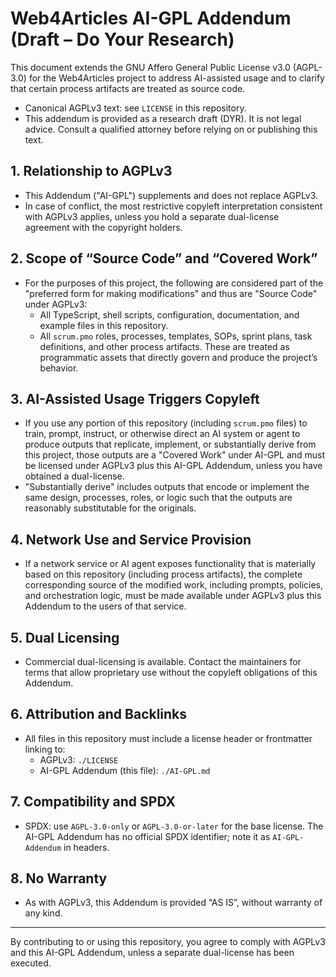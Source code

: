 <!--
SPDX-License-Identifier: AGPL-3.0-only + AI-GPL-Addendum
Copyright (c) 2025 The Web4Articles Authors
Copyleft: See AGPLv3 (./LICENSE) and AI-GPL Addendum (./AI-GPL.md)
Backlinks: /LICENSE , /AI-GPL.md
Use of `scrum.pmo` roles/process docs with AI is subject to AI-GPL copyleft unless dual-licensed.
-->

# Web4Articles AI-GPL Addendum (Draft – Do Your Research)

This document extends the GNU Affero General Public License v3.0 (AGPL-3.0) for the Web4Articles project to address AI-assisted usage and to clarify that certain process artifacts are treated as source code.

- Canonical AGPLv3 text: see `LICENSE` in this repository.
- This addendum is provided as a research draft (DYR). It is not legal advice. Consult a qualified attorney before relying on or publishing this text.

## 1. Relationship to AGPLv3

- This Addendum ("AI-GPL") supplements and does not replace AGPLv3.
- In case of conflict, the most restrictive copyleft interpretation consistent with AGPLv3 applies, unless you hold a separate dual-license agreement with the copyright holders.

## 2. Scope of “Source Code” and “Covered Work”

- For the purposes of this project, the following are considered part of the "preferred form for making modifications" and thus are "Source Code" under AGPLv3:
  - All TypeScript, shell scripts, configuration, documentation, and example files in this repository.
  - All `scrum.pmo` roles, processes, templates, SOPs, sprint plans, task definitions, and other process artifacts. These are treated as programmatic assets that directly govern and produce the project’s behavior.

## 3. AI-Assisted Usage Triggers Copyleft

- If you use any portion of this repository (including `scrum.pmo` files) to train, prompt, instruct, or otherwise direct an AI system or agent to produce outputs that replicate, implement, or substantially derive from this project, those outputs are a "Covered Work" under AI-GPL and must be licensed under AGPLv3 plus this AI-GPL Addendum, unless you have obtained a dual-license.
- "Substantially derive" includes outputs that encode or implement the same design, processes, roles, or logic such that the outputs are reasonably substitutable for the originals.

## 4. Network Use and Service Provision

- If a network service or AI agent exposes functionality that is materially based on this repository (including process artifacts), the complete corresponding source of the modified work, including prompts, policies, and orchestration logic, must be made available under AGPLv3 plus this Addendum to the users of that service.

## 5. Dual Licensing

- Commercial dual-licensing is available. Contact the maintainers for terms that allow proprietary use without the copyleft obligations of this Addendum.

## 6. Attribution and Backlinks

- All files in this repository must include a license header or frontmatter linking to:
  - AGPLv3: `./LICENSE`
  - AI-GPL Addendum (this file): `./AI-GPL.md`

## 7. Compatibility and SPDX

- SPDX: use `AGPL-3.0-only` or `AGPL-3.0-or-later` for the base license. The AI-GPL Addendum has no official SPDX identifier; note it as `AI-GPL-Addendum` in headers.

## 8. No Warranty

- As with AGPLv3, this Addendum is provided “AS IS”, without warranty of any kind.

---

By contributing to or using this repository, you agree to comply with AGPLv3 and this AI-GPL Addendum, unless a separate dual-license has been executed.